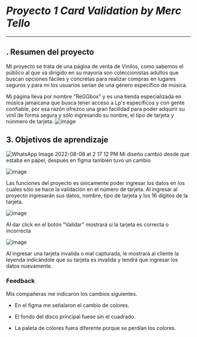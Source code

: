 # ***Proyecto 1 Card Validation by Merc Tello***


***

## . **Resumen del proyecto**

Mi proyecto se trata de una página de venta de Vinilos, como sabemos el público al que va dirigido en su mayoria son coleccionistas adultos que buscan opciones fáciles y concretas para realizar compras en lugares seguros y para mi los usuarios serían de una género específico de música.

Mi página lleva por nombre "ReGGbox" y es una tienda especializada en música jamaicana que busca tener acceso a Lp's específicos y con gente confiable, por esa razón ofrezco una gran facilidad para poder adquirir su vinil de forma segura y sólo ingresando su nonbre, el tipo de tarjeta y núnmero de tarjeta.
![image](https://user-images.githubusercontent.com/108855237/183491293-e8f25d69-7847-4c5b-bd9e-c97682b3ccd9.png)


## 3. Objetivos de aprendizaje
![WhatsApp Image 2022-08-08 at 2 17 12 PM](https://user-images.githubusercontent.com/108855237/183496826-9b673f8d-fb51-44db-bcb6-43863d67434f.jpeg)
Mi diseño cambió desde que estaba en papel, después en figma también tuvo un cambio

![image](https://user-images.githubusercontent.com/108855237/183579403-53672dd9-3f2f-43ea-97dc-ef90062bcfa8.png)

Las funciones del proyecto es únicamente poder ingresar los datos en los cuales sólo se hace la validación en el número de tarjeta. Al ingresar al proyecto ingresarán sus datos, nombre, tipo de tarjeta y los 16 dígitos de la tarjeta.

![image](https://user-images.githubusercontent.com/108855237/183581145-fbcfc993-bbb8-4123-9d50-57c7403ddeda.png)

Al dar click en el botón "Validar" mostrará si la tarjeta es correcta o incorrecta

![image](https://user-images.githubusercontent.com/108855237/183582231-077ddf5a-8e79-4aa6-af9d-e0aa2d3b874a.png)

Al ingresar una tarjeta invalida o mal capturada, le mostrará al cliente la leyenda indicándole que su tarjeta es invalida y tendrá que ingresar los datos nuevamente.

### Feedback

Mis compañeras me indicaron los cambios siguientes.

* En el figma me señalaron el cambio de colores.

* El fondo del disco principal fuese sin el cuadrado.

* La paleta de colores fuera diferente porque se perdían los colores.

